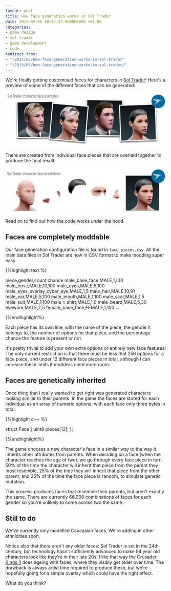```yaml
---
layout: post
title: How face generation works in Sol Trader
date: 2015-05-06 10:52:27.000000000 +01:00
categories:
- game design
- sol trader
- game development
- code
redirect_from:
- "/2015/05/how-face-generation-works-in-sol-trader"
- "/2015/05/how-face-generation-works-in-sol-trader/"
---
```

We're finally getting customised faces for characters in [Sol Trader](http://soltrader.net)! Here's a preview of some of the different faces that can be generated:

![Face piece selection](/assets/img/sol-trader-face-preview.jpg)

There are created from individual face pieces that are overlaid together to produce the final result:

![Face piece selection](/assets/img/sol-trader-face-breakdown.jpg)

Read on to find out how the code works under the hood.

## Faces are completely moddable

Our face generation configuration file is found in `face_pieces.csv`. All the main data files in Sol Trader are now in CSV format to make modding super easy:

{%highlight text %}

piece,gender,count,chance
male_base_face,MALE,1,100
male_nose,MALE,10,100
male_eyes,MALE,5,100
male_eyes_overlay_cyber_eye,MALE,1,5
male_hair,MALE,10,91
male_ear,MALE,5,100
male_mouth,MALE,1,100
male_scar,MALE,1,5
male_suit,MALE,1,100
male_t_shirt,MALE,1,0
male_beard,MALE,5,30
eyeware,MALE,2,5
female_base_face,FEMALE,1,100
...

{%endhighlight%}

Each piece has its own line, with the name of the piece, the gender it belongs to, the number of options for that piece, and the percentage chance the feature is present or not.

It's pretty trivial to add your own extra options or entirely new face features! The only current restriction is that there must be less that 256 options for a face piece, and under 12 different face pieces in total, although I can increase these limits if modders need more room.

## Faces are genetically inherited

Once thing that I really wanted to get right was generated characters looking similar to their parents. In the game the faces are stored for each individual as an array of numeric options, with each face only three bytes in total:

{%highlight c++ %}

struct Face {
  uint8 pieces[12];
};

{%endhighlight%}

The game chooses a new character's face in a similar way to the way it inherits other attributes from parents.  When deciding on a face (when the character reaches the age of two), we go through every face piece in turn. 50% of the time the character will inherit that piece from the parent they most resemble, 25% of the time they will inherit that piece from the other parent, and 25% of the time the face piece is random, to simulate genetic mutation.

This process produces faces that resemble their parents, but aren't exactly the same. There are currently 66,000 combinations of faces for each gender so you're unlikely to come across two the same.

## Still to do

We've currently only modelled Caucasian faces. We're adding in other ethnicities soon.

Notice also that there aren't any older faces: Sol Trader is set in the 24th century, but technology hasn't sufficiently advanced to make 94 year old characters look like they're in their late 20s!  I like that way the [Crusader Kings II](http://www.crusaderkings.com) does ageing with faces, where they visibly get older over time. The drawback is always artist time required to produce these, but we're hopefully going for a simple overlay which could have the right effect.

What do you think?
